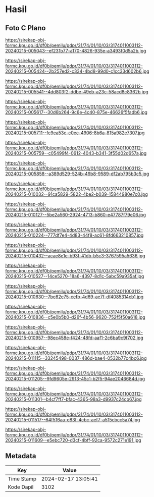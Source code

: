 # Hasil

## Foto C Plano

https://sirekap-obj-formc.kpu.go.id/df0b/pemilu/pdpr/31/74/01/10/03/3174011003112-20240215-005043--ef231b77-a170-4826-935e-a3493f0d5a2b.jpg

https://sirekap-obj-formc.kpu.go.id/df0b/pemilu/pdpr/31/74/01/10/03/3174011003112-20240215-005424--2b257ed2-c334-4bd8-99d0-c1cc33d602b6.jpg

https://sirekap-obj-formc.kpu.go.id/df0b/pemilu/pdpr/31/74/01/10/03/3174011003112-20240215-005541--4dd803f2-ddbe-49eb-a23c-58acd8c8362b.jpg

https://sirekap-obj-formc.kpu.go.id/df0b/pemilu/pdpr/31/74/01/10/03/3174011003112-20240215-005617--30d6b264-9c6e-4c40-875e-46626f5fadb6.jpg

https://sirekap-obj-formc.kpu.go.id/df0b/pemilu/pdpr/31/74/01/10/03/3174011003112-20240215-005711--fc9ea53c-c0ec-4906-8b6a-815a982e7307.jpg

https://sirekap-obj-formc.kpu.go.id/df0b/pemilu/pdpr/31/74/01/10/03/3174011003112-20240215-005759--c05499f4-0612-4043-b341-3f55d02d657a.jpg

https://sirekap-obj-formc.kpu.go.id/df0b/pemilu/pdpr/31/74/01/10/03/3174011003112-20240215-005858--a389d529-524b-49b8-9589-df2ab795b3c5.jpg

https://sirekap-obj-formc.kpu.go.id/df0b/pemilu/pdpr/31/74/01/10/03/3174011003112-20240215-010032--91ca5829-5822-4be2-b039-15844980e7c0.jpg

https://sirekap-obj-formc.kpu.go.id/df0b/pemilu/pdpr/31/74/01/10/03/3174011003112-20240215-010127--5be2a560-2924-4713-b860-e47787f79e06.jpg

https://sirekap-obj-formc.kpu.go.id/df0b/pemilu/pdpr/31/74/01/10/03/3174011003112-20240215-010224--777df7e4-4d83-44f8-ac61-8fd663210857.jpg

https://sirekap-obj-formc.kpu.go.id/df0b/pemilu/pdpr/31/74/01/10/03/3174011003112-20240215-010432--acae8e1e-b93f-41db-b5c3-3767595a5636.jpg

https://sirekap-obj-formc.kpu.go.id/df0b/pemilu/pdpr/31/74/01/10/03/3174011003112-20240215-010527--14ce5270-18a6-4397-8d1c-5abc59a935af.jpg

https://sirekap-obj-formc.kpu.go.id/df0b/pemilu/pdpr/31/74/01/10/03/3174011003112-20240215-010630--7be82e75-cefb-4d69-ae7f-df4085314cb1.jpg

https://sirekap-obj-formc.kpu.go.id/df0b/pemilu/pdpr/31/74/01/10/03/3174011003112-20240215-010836--c5e0b5b0-d26f-4b56-9620-752f5f50a618.jpg

https://sirekap-obj-formc.kpu.go.id/df0b/pemilu/pdpr/31/74/01/10/03/3174011003112-20240215-010957--98ec458e-f424-48fd-aaf1-2c6ba9c9f702.jpg

https://sirekap-obj-formc.kpu.go.id/df0b/pemilu/pdpr/31/74/01/10/03/3174011003112-20240215-011115--33245498-0037-486d-bae4-0532b77c4bc6.jpg

https://sirekap-obj-formc.kpu.go.id/df0b/pemilu/pdpr/31/74/01/10/03/3174011003112-20240215-011205--9fd9605e-2913-45c1-b2f5-94ae2046684d.jpg

https://sirekap-obj-formc.kpu.go.id/df0b/pemilu/pdpr/31/74/01/10/03/3174011003112-20240215-011301--b4cf7ff7-bfac-4365-98a3-d9937c24cb67.jpg

https://sirekap-obj-formc.kpu.go.id/df0b/pemilu/pdpr/31/74/01/10/03/3174011003112-20240215-011517--64f516aa-e83f-4cbc-aef7-a515cbcc5a74.jpg

https://sirekap-obj-formc.kpu.go.id/df0b/pemilu/pdpr/31/74/01/10/03/3174011003112-20240215-011609--e5ebc720-d3cf-4bff-92ca-9572c271e191.jpg


## Metadata

| Key        | Value               |
| ---------- | ------------------- |
| Time Stamp | 2024-02-17 13:05:41 |
| Kode Dapil | 3102                |




